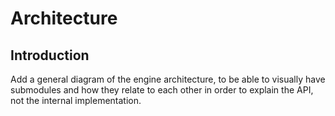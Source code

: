 # Architecture

## Introduction

Add a general diagram of the engine architecture, to be able to visually have submodules and how they relate to each other in order to explain the API, not the internal implementation.
